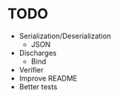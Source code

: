 # TODO

- Serialization/Deserialization
  - JSON
- Discharges
  - Bind
- Verifier
- Improve README
- Better tests
